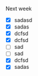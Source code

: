Next week
- [x] sadasd
- [x] sadas
- [x] dcfsd
- [x] dcfsd
- [ ] sad
- [ ] sad
- [x] dcfsd
- [x] sadas
